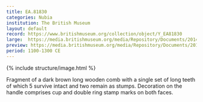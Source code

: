 ```yaml
---
title: EA.81830
categories: Nubia
institution: The British Museum
layout: default
record: https://www.britishmuseum.org/collection/object/Y_EA81830
large:  https://media.britishmuseum.org/media/Repository/Documents/2014_11/5_12/d320fdf7_df45_4c31_a23a_a3da00c68433/mid_01195990_001.jpg
preview: https://media.britishmuseum.org/media/Repository/Documents/2014_11/5_12/d320fdf7_df45_4c31_a23a_a3da00c68433/small_01195990_001.jpg
period: 1100-1300 CE
---
```

{% include structure/image.html %}

Fragment of a dark brown long wooden comb with a single set of long teeth of which 5 survive intact and two remain as stumps. Decoration on the handle comprises cup and double ring stamp marks on both faces.
